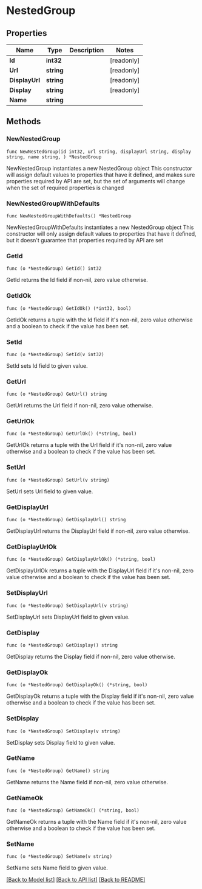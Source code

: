 # NestedGroup

## Properties

Name | Type | Description | Notes
------------ | ------------- | ------------- | -------------
**Id** | **int32** |  | [readonly] 
**Url** | **string** |  | [readonly] 
**DisplayUrl** | **string** |  | [readonly] 
**Display** | **string** |  | [readonly] 
**Name** | **string** |  | 

## Methods

### NewNestedGroup

`func NewNestedGroup(id int32, url string, displayUrl string, display string, name string, ) *NestedGroup`

NewNestedGroup instantiates a new NestedGroup object
This constructor will assign default values to properties that have it defined,
and makes sure properties required by API are set, but the set of arguments
will change when the set of required properties is changed

### NewNestedGroupWithDefaults

`func NewNestedGroupWithDefaults() *NestedGroup`

NewNestedGroupWithDefaults instantiates a new NestedGroup object
This constructor will only assign default values to properties that have it defined,
but it doesn't guarantee that properties required by API are set

### GetId

`func (o *NestedGroup) GetId() int32`

GetId returns the Id field if non-nil, zero value otherwise.

### GetIdOk

`func (o *NestedGroup) GetIdOk() (*int32, bool)`

GetIdOk returns a tuple with the Id field if it's non-nil, zero value otherwise
and a boolean to check if the value has been set.

### SetId

`func (o *NestedGroup) SetId(v int32)`

SetId sets Id field to given value.


### GetUrl

`func (o *NestedGroup) GetUrl() string`

GetUrl returns the Url field if non-nil, zero value otherwise.

### GetUrlOk

`func (o *NestedGroup) GetUrlOk() (*string, bool)`

GetUrlOk returns a tuple with the Url field if it's non-nil, zero value otherwise
and a boolean to check if the value has been set.

### SetUrl

`func (o *NestedGroup) SetUrl(v string)`

SetUrl sets Url field to given value.


### GetDisplayUrl

`func (o *NestedGroup) GetDisplayUrl() string`

GetDisplayUrl returns the DisplayUrl field if non-nil, zero value otherwise.

### GetDisplayUrlOk

`func (o *NestedGroup) GetDisplayUrlOk() (*string, bool)`

GetDisplayUrlOk returns a tuple with the DisplayUrl field if it's non-nil, zero value otherwise
and a boolean to check if the value has been set.

### SetDisplayUrl

`func (o *NestedGroup) SetDisplayUrl(v string)`

SetDisplayUrl sets DisplayUrl field to given value.


### GetDisplay

`func (o *NestedGroup) GetDisplay() string`

GetDisplay returns the Display field if non-nil, zero value otherwise.

### GetDisplayOk

`func (o *NestedGroup) GetDisplayOk() (*string, bool)`

GetDisplayOk returns a tuple with the Display field if it's non-nil, zero value otherwise
and a boolean to check if the value has been set.

### SetDisplay

`func (o *NestedGroup) SetDisplay(v string)`

SetDisplay sets Display field to given value.


### GetName

`func (o *NestedGroup) GetName() string`

GetName returns the Name field if non-nil, zero value otherwise.

### GetNameOk

`func (o *NestedGroup) GetNameOk() (*string, bool)`

GetNameOk returns a tuple with the Name field if it's non-nil, zero value otherwise
and a boolean to check if the value has been set.

### SetName

`func (o *NestedGroup) SetName(v string)`

SetName sets Name field to given value.



[[Back to Model list]](../README.md#documentation-for-models) [[Back to API list]](../README.md#documentation-for-api-endpoints) [[Back to README]](../README.md)



